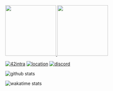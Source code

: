 <a href="https://github.com/gapoulai">
  <img height="160em" src="https://raw.githubusercontent.com/gapoulai/gapoulai/main/res/amogsus.gif">
</a>
<a href="https://github.com/gapoulai">
  <img height="160em" src="https://raw.githubusercontent.com/gapoulai/gapoulai/main/res/dance.gif">
</a>
<br>

[![42intra](https://shields.io/badge/gapoulai-black?logoColor=white&logo=42&style=for-the-badge)](https://profile.intra.42.fr/users/gapoulai)
[![location](https://shields.io/badge/lyon-black?logoColor=white&logo=google-maps&style=for-the-badge)](https://www.google.fr/maps/place/Lyon)
[![discord](https://shields.io/badge/gapoulai%231234-black?logoColor=white&logo=discord&style=for-the-badge)](https://discord.com/users/356080354030911489)

![github stats](https://github-readme-stats.vercel.app/api?username=gapoulai&theme=dark&count_private=true&hide_border=true&show_icons=true&include_all_commits=true&custom_title=GitHub+Stats)

![wakatime stats](https://github-readme-stats.vercel.app/api/wakatime?username=gapoulai&theme=dark&hide_border=true&layout=compact)
